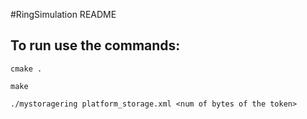 #RingSimulation README

## To run use the commands:
```
cmake .
```
```
make 
```
```
./mystoragering platform_storage.xml <num of bytes of the token>
```
